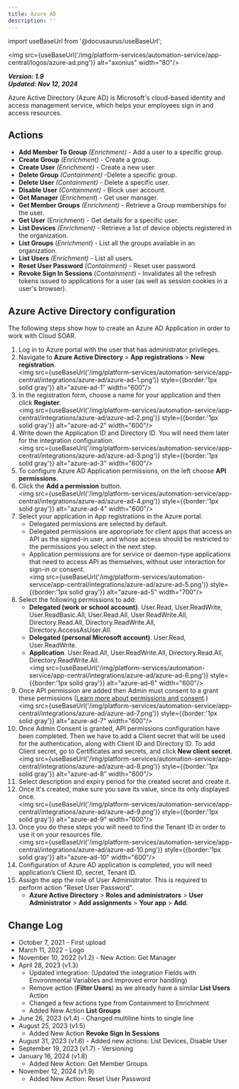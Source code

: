 ```yaml
---
title: Azure AD
description: ''
---
```

import useBaseUrl from '@docusaurus/useBaseUrl';

<img src={useBaseUrl('/img/platform-services/automation-service/app-central/logos/azure-ad.png')} alt="axonius" width="80"/>

***Version: 1.9  
Updated: Nov 12, 2024***

Azure Active Directory (Azure AD) is Microsoft's cloud-based identity and access management service, which helps your employees sign in and access resources.

## Actions

* **Add Member To Group** *(Enrichment)* - Add a user to a specific group.
* **Create Group** *(Enrichment)* - Create a group.
* **Create User** *(Enrichment)* - Create a new user.
* **Delete Group** *(Containment)* -Delete a specific group.
* **Delete User** *(Containment)* - Delete a specific user.
* **Disable User** *(Containment)* - Block user account.
* **Get Manager** (*Enrichment*) - Get user manager.
* **Get Member Groups** *(Enrichment)* - Retrieve a Group memberships for the user.
* **Get User** (Enrichment) - Get details for a specific user.
* **List Devices** *(Enrichment)* - Retrieve a list of device objects registered in the organization.
* **List Groups** (*Enrichment*) - List all the groups available in an organization.
* **List Users** *(Enrichment)* - List all users.
* **Reset User Password** *(Containment)* - Reset user password.
* **Revoke Sign In Sessions** (*Containment*) - Invalidates all the refresh tokens issued to applications for a user (as well as session cookies in a user's browser).

## Azure Active Directory configuration

The following steps show how to create an Azure AD Application in order to work with Cloud SOAR.

1. Log in to Azure portal with the user that has administrator privileges.
1. Navigate to **Azure Active Directory** > **App registrations** > **New registration**.<br/><img src={useBaseUrl('/img/platform-services/automation-service/app-central/integrations/azure-ad/azure-ad-1.png')} style={{border:'1px solid gray'}} alt="azure-ad-1" width="600"/>
1. In the registration form, choose a name for your application and then click **Register**.<br/><img src={useBaseUrl('/img/platform-services/automation-service/app-central/integrations/azure-ad/azure-ad-2.png')} style={{border:'1px solid gray'}} alt="azure-ad-2" width="600"/>
1. Write down the Application ID and Directory ID. You will need them later for the integration configuration.<br/><img src={useBaseUrl('/img/platform-services/automation-service/app-central/integrations/azure-ad/azure-ad-3.png')} style={{border:'1px solid gray'}} alt="azure-ad-3" width="600"/>
1. To configure Azure AD Application permissions, on the left choose **API permissions**. 
6. Click the **Add a permission** button.<br/><img src={useBaseUrl('/img/platform-services/automation-service/app-central/integrations/azure-ad/azure-ad-4.png')} style={{border:'1px solid gray'}} alt="azure-ad-4" width="600"/>
7. Select your application in App registrations in the Azure portal. 
   * Delegated permissions are selected by default. 
   * Delegated permissions are appropriate for client apps that access an API as the signed-in user, and whose access should be restricted to the permissions you select in the next step. 
   * Application permissions are for service or daemon-type applications that need to access API as themselves, without user interaction for sign-in or consent.<br/><img src={useBaseUrl('/img/platform-services/automation-service/app-central/integrations/azure-ad/azure-ad-5.png')} style={{border:'1px solid gray'}} alt="azure-ad-5" width="700"/>
1. Select the following permissions to add:
   * **Delegated (work or school account)**. User.Read, User.ReadWrite, User.ReadBasic.All, User.Read.All, User.ReadWrite.All, Directory.Read.All, Directory.ReadWrite.All, Directory.AccessAsUser.All.
   * **Delegated (personal Microsoft account)**. User.Read, User.ReadWrite.
   * **Application**. User.Read.All, User.ReadWrite.All, Directory.Read.All, Directory.ReadWrite.All. <br/><img src={useBaseUrl('/img/platform-services/automation-service/app-central/integrations/azure-ad/azure-ad-6.png')} style={{border:'1px solid gray'}} alt="azure-ad-6" width="600"/>
1. Once API permission are added then Admin must consent to a grant these permissions ([Learn more about permissions and consent](https://docs.microsoft.com/azure/active-directory/develop/v2-permissions-and-consent?WT.mc_id=Portal-Microsoft_AAD_RegisteredApps).) <br/><img src={useBaseUrl('/img/platform-services/automation-service/app-central/integrations/azure-ad/azure-ad-7.png')} style={{border:'1px solid gray'}} alt="azure-ad-7" width="600"/>
1. Once Admin Consent is granted, API permissions configuration have been completed. Then we have to add a Client secret that will be used for the authentication, along with Client ID and Directory ID. To add Client secret, go to Certificates and secrets, and click **New client secret**.<br/><img src={useBaseUrl('/img/platform-services/automation-service/app-central/integrations/azure-ad/azure-ad-8.png')} style={{border:'1px solid gray'}} alt="azure-ad-8" width="600"/>
1. Select description and expiry period for the created secret and create it. 
1. Once it's created, make sure you save its value, since its only displayed once.<br/><img src={useBaseUrl('/img/platform-services/automation-service/app-central/integrations/azure-ad/azure-ad-9.png')} style={{border:'1px solid gray'}} alt="azure-ad-9" width="600"/>
1. Once you do these steps you will need to find the Tenant ID in order to use it on your resources file.<br/><img src={useBaseUrl('/img/platform-services/automation-service/app-central/integrations/azure-ad/azure-ad-10.png')} style={{border:'1px solid gray'}} alt="azure-ad-10" width="600"/>
1. Configuration of Azure AD application is completed, you will need application’s Client ID, secret, Tenant ID. 
1. Assign the app the role of User Administrator. This is required to perform action "Reset User Password".
    * **Azure Active Directory** > **Roles and administrators** > **User Administrator** > **Add assignments** > **Your app** > **Add**.


## Change Log

* October 7, 2021 - First upload
* March 11, 2022 - Logo
* November 10, 2022 (v1.2) - New Action: Get Manager
* April 28, 2023 (v1.3)
	+ Updated integration: (Updated the integration Fields with Environmental Variables and improved error handling)
	+ Remove action (**Filter Users**) as we already have a similar **List Users** Action
	+ Changed a few actions type from Containment to Enrichment
	+ Added New Action **List Groups**
* June 26, 2023 (v1.4) - Changed multiline hints to single line
* August 25, 2023 (v1.5)
	+ Added New Action **Revoke Sign In Sessions**
* August 31, 2023 (v1.6) - Added new actions: List Devices, Disable User
* September 19, 2023 (v1.7) - Versioning
* January 16, 2024 (v1.8)
	+ Added New Action: Get Member Groups
* November 12, 2024 (v1.9)
    + Added New Action: Reset User Password